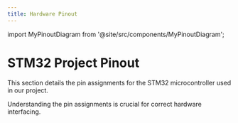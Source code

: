 ```yaml
---
title: Hardware Pinout
---
```


import MyPinoutDiagram from '@site/src/components/MyPinoutDiagram';

# STM32 Project Pinout

This section details the pin assignments for the STM32 microcontroller used in our project.

<MyPinoutDiagram />

Understanding the pin assignments is crucial for correct hardware interfacing.